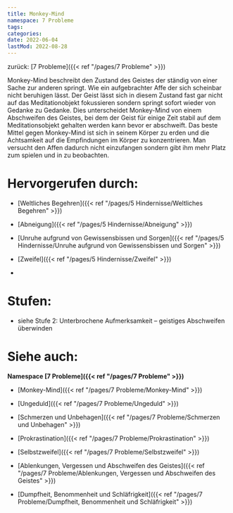 ```yaml
---
title: Monkey-Mind
namespace: 7 Probleme
tags:
categories:
date: 2022-06-04
lastMod: 2022-08-28
---
```

zurück: [7 Probleme]({{< ref "/pages/7 Probleme" >}})



Monkey-Mind beschreibt den Zustand des Geistes der ständig von einer Sache zur anderen springt. Wie ein aufgebrachter Affe der sich scheinbar nicht beruhigen lässt. Der Geist lässt sich in diesem Zustand fast gar nicht auf das Meditationobjekt fokussieren sondern springt sofort wieder von Gedanke zu Gedanke. Dies unterscheidet Monkey-Mind von einem Abschweifen des Geistes, bei dem der Geist für einige Zeit stabil auf dem Meditationsobjekt gehalten werden kann bevor er abschweift. Das beste Mittel gegen Monkey-Mind ist sich in seinem Körper zu erden und die Achtsamkeit auf die Empfindungen im Körper zu konzentrieren. Man versucht den Affen dadurch nicht einzufangen sondern gibt ihm mehr Platz zum spielen und in zu beobachten.



# Hervorgerufen durch:

  + [Weltliches Begehren]({{< ref "/pages/5 Hindernisse/Weltliches Begehren" >}})

  + [Abneigung]({{< ref "/pages/5 Hindernisse/Abneigung" >}})

  + [Unruhe aufgrund von Gewissensbissen und Sorgen]({{< ref "/pages/5 Hindernisse/Unruhe aufgrund von Gewissensbissen und Sorgen" >}})

  + [Zweifel]({{< ref "/pages/5 Hindernisse/Zweifel" >}})

  + 

# Stufen:

  + siehe Stufe 2: Unterbrochene Aufmerksamkeit – geistiges Abschweifen überwinden



# Siehe auch:

**Namespace [7 Probleme]({{< ref "/pages/7 Probleme" >}})**

  + [Monkey-Mind]({{< ref "/pages/7 Probleme/Monkey-Mind" >}})

  + [Ungeduld]({{< ref "/pages/7 Probleme/Ungeduld" >}})

  + [Schmerzen und Unbehagen]({{< ref "/pages/7 Probleme/Schmerzen und Unbehagen" >}})

  + [Prokrastination]({{< ref "/pages/7 Probleme/Prokrastination" >}})

  + [Selbstzweifel]({{< ref "/pages/7 Probleme/Selbstzweifel" >}})

  + [Ablenkungen, Vergessen und Abschweifen des Geistes]({{< ref "/pages/7 Probleme/Ablenkungen, Vergessen und Abschweifen des Geistes" >}})

  + [Dumpfheit, Benommenheit und Schläfrigkeit]({{< ref "/pages/7 Probleme/Dumpfheit, Benommenheit und Schläfrigkeit" >}})


